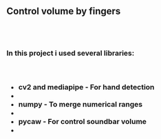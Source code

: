 <h2>Control volume by fingers</h2>
<br />
<br />
<p>
  <h3>In this project i used several libraries:<h3/>
  <br/>
  <ul>
    <li>cv2 and mediapipe - For hand detection<li/>
    <li>numpy - To merge numerical ranges<li/>
    <li>pycaw - For control soundbar volume<li/>
  <ul/>
<p/>
